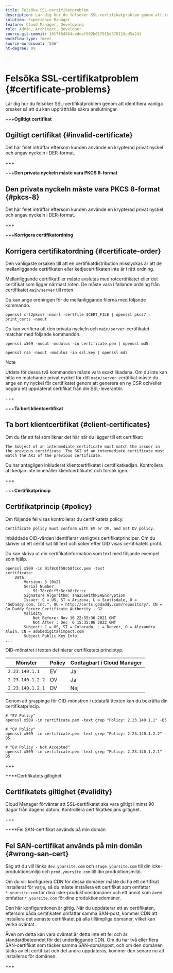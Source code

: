 ```yaml
---
title: Felsöka SSL-certifikatproblem
description: Lär dig hur du felsöker SSL-certifikatproblem genom att identifiera vanliga orsaker så att du kan upprätthålla säkra anslutningar.
solution: Experience Manager
feature: Cloud Manager, Developing
role: Admin, Architect, Developer
source-git-commit: 1017f84564cedcef502b017915d370119cd5a241
workflow-type: tm+mt
source-wordcount: '556'
ht-degree: 0%

---
```



# Felsöka SSL-certifikatproblem {#certificate-problems}

Lär dig hur du felsöker SSL-certifikatproblem genom att identifiera vanliga orsaker så att du kan upprätthålla säkra anslutningar.

+++**Ogiltigt certifikat**

## Ogiltigt certifikat {#invalid-certificate}

Det här felet inträffar eftersom kunden använde en krypterad privat nyckel och angav nyckeln i DER-format.

+++

+++**Den privata nyckeln måste vara PKCS 8-format**

## Den privata nyckeln måste vara PKCS 8-format {#pkcs-8}

Det här felet inträffar eftersom kunden använde en krypterad privat nyckel och angav nyckeln i DER-format.

+++

+++**Korrigera certifikatordning**

## Korrigera certifikatordning {#certificate-order}

Den vanligaste orsaken till att en certifikatdistribution misslyckas är att de mellanliggande certifikaten eller kedjecertifikaten inte är i rätt ordning.

Mellanliggande certifikatfiler måste avslutas med rotcertifikatet eller det certifikat som ligger närmast roten. De måste vara i fallande ordning från certifikatet `main/server` till roten.

Du kan ange ordningen för de mellanliggande filerna med följande kommando.

```shell
openssl crl2pkcs7 -nocrl -certfile $CERT_FILE | openssl pkcs7 -print_certs -noout
```

Du kan verifiera att den privata nyckeln och `main/server`-certifikatet matchar med följande kommandon.

```shell
openssl x509 -noout -modulus -in certificate.pem | openssl md5
```

```shell
openssl rsa -noout -modulus -in ssl.key | openssl md5
```

>[!NOTE]
>
>Utdata för dessa två kommandon måste vara exakt likadana. Om du inte kan hitta en matchande privat nyckel för ditt `main/server`-certifikat måste du ange en ny nyckel för certifikatet genom att generera en ny CSR och/eller begära ett uppdaterat certifikat från din SSL-leverantör.

+++

+++**Ta bort klientcertifikat**

## Ta bort klientcertifikat {#client-certificates}

Om du får ett fel som liknar det här när du lägger till ett certifikat:

```text
The Subject of an intermediate certificate must match the issuer in the previous certificate. The SKI of an intermediate certificate must match the AKI of the previous certificate.
```

Du har antagligen inkluderat klientcertifikatet i certifikatkedjan. Kontrollera att kedjan inte innehåller klientcertifikatet och försök igen.

+++

+++**Certifikatprincip**

## Certifikatprincip {#policy}

Om följande fel visas kontrollerar du certifikatets policy.

```text
Certificate policy must conform with EV or OV, and not DV policy.
```

Inbäddade OID-värden identifierar vanligtvis certifikatprinciper. Om du skriver ut ett certifikat till text och söker efter OID visas certifikatets profil.

Du kan skriva ut din certifikatinformation som text med följande exempel som hjälp.

```text
openssl x509 -in 9178c0f58cb8fccc.pem -text
certificate:
    Data:
        Version: 3 (0x2)
        Serial Number:
            91:78:c0:f5:8c:b8:fc:cc
        Signature Algorithm: sha256WithRSAEncryption
        Issuer: C = US, ST = Arizona, L = Scottsdale, O = "GoDaddy.com, Inc.", OU = http://certs.godaddy.com/repository/, CN = Go Daddy Secure Certificate Authority - G2
        Validity
            Not Before: Nov 10 22:55:36 2021 GMT
            Not After : Dec  6 15:35:06 2022 GMT
        Subject: C = US, ST = Colorado, L = Denver, O = Alexandra Alwin, CN = adobedigitalimpact.com
        Subject Public Key Info:
...
```

OID-mönstret i texten definierar certifikatets principtyp.

| Mönster | Policy | Godtagbart i Cloud Manager |
|---|---|---|
| `2.23.140.1.1` | EV | Ja |
| `2.23.140.1.2.2` | OV | Ja |
| `2.23.140.1.2.1` | DV | Nej |

Genom att `grep`pinga för OID-mönstren i utdatafälttexten kan du bekräfta din certifikatprincip.

```shell
# "EV Policy"
openssl x509 -in certificate.pem -text grep "Policy: 2.23.140.1.1" -B5

# "OV Policy"
openssl x509 -in certificate.pem -text grep "Policy: 2.23.140.1.2.2" -B5

# "DV Policy - Not Accepted"
openssl x509 -in certificate.pem -text grep "Policy: 2.23.140.1.2.1" -B5
```

+++

++**Certifikatets giltighet

## Certifikatets giltighet {#validity}

Cloud Manager förväntar att SSL-certifikatet ska vara giltigt i minst 90 dagar från dagens datum. Kontrollera certifikatkedjans giltighet.

+++

++**Fel SAN-certifikat används på min domän

## Fel SAN-certifikat används på min domän {#wrong-san-cert}

Säg att du vill länka `dev.yoursite.com` och `stage.yoursite.com` till din icke-produktionsmiljö och `prod.yoursite.com` till din produktionsmiljö.

Om du vill konfigurera CDN för dessa domäner måste du ha ett certifikat installerat för varje, så du måste installera ett certifikat som omfattar `*.yoursite.com` för dina icke-produktionsdomäner och ett annat som även omfattar `*.yoursite.com` för dina produktionsdomäner.

Den här konfigurationen är giltig. När du uppdaterar ett av certifikaten, eftersom båda certifikaten omfattar samma SAN-post, kommer CDN att installera det senaste certifikatet på alla tillämpliga domäner, vilket kan verka oväntat.

Även om detta kan vara oväntat är detta inte ett fel och är standardbeteendet för det underliggande CDN. Om du har två eller flera SAN-certifikat som täcker samma SAN-domänpost, och om den domänen täcks av ett certifikat och det andra uppdateras, kommer den senare nu att installeras för domänen.

+++
